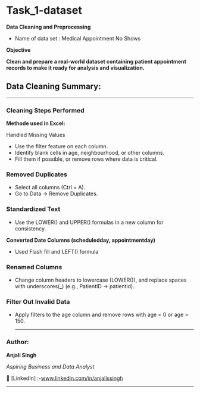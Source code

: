 # Task_1-dataset
**Data Cleaning and Preprocessing**
- Name of data set : Medical Appointment No Shows

 **Objective**
 
**Clean and prepare a real-world dataset containing patient appointment records to make it ready for analysis and visualization.**
  
## Data Cleaning Summary:

---

### **Cleaning Steps Performed**

**Methode used in Excel:**

Handled Missing Values

- Use the filter feature on each column.
- Identify blank cells in age, neighbourhood, or other columns.
- Fill them if possible, or remove rows where data is critical.

### **Removed Duplicates**

- Select all columns (Ctrl + A).
- Go to Data → Remove Duplicates.

### **Standardized Text**

- Use the LOWER() and UPPER() formulas in a new column for consistency.

**Converted Date Columns (scheduledday, appointmentday)**

- Used Flash fill and LEFT() formula

### **Renamed Columns**

- Change column headers to lowercase (LOWER()), and replace spaces with underscores(_) (e.g., PatientID → patientid).

### **Filter Out Invalid Data**

- Apply filters to the age column and remove rows with age < 0 or age > 150.

  ---

 ### **Author:**

**Anjali Singh**

_Aspiring Business and Data Analyst_

🔗 [LinkedIn] :-www.linkedin.com/in/anjalissingh

---


